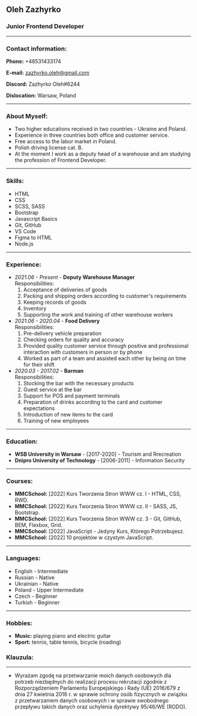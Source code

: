 ## Oleh Zazhyrko

### Junior Frontend Developer

---

### Contact information:

**Phone:** +48531433174

**E-mail:** zazhyrko.oleh@gmail.com

**Discord:** Zazhyrko Oleh#6244

**Dislocation:** Warsaw, Poland

---

### About Myself:

- Two higher educations received in two countries - Ukraine and Poland.
- Experience in three countries both office and customer service.
- Free access to the labor market in Poland.
- Polish driving license cat. B.
- At the moment I work as a deputy head of a warehouse and am studying the profession of Frontend Developer.

---

### Skills:

- HTML
- CSS
- SCSS, SASS
- Bootstrap
- Javascript Basics
- Git, GitHub
- VS Code
- Figma to HTML
- Node.js

---

### Experience:

- _2021.06 - Present_ - **Deputy Warehouse Manager**  
  Responsibilities:
  1.  Acceptance of deliveries of goods
  2.  Packing and shipping orders according to customer's requirements
  3.  Keeping records of goods
  4.  Inventory
  5.  Supporting the work and training of other warehouse workers
- _2021.06 - 2020.04_ - **Food Delivery**  
  Responsibilities:
  1.  Pre-delivery vehicle preparation
  2.  Checking orders for quality and accuracy
  3.  Provided quality customer service through positive and professional interaction with customers in person or by phone
  4.  Worked as part of a team and assisted each other by being on time for their shift
- _2020.03 - 2017.02_ - **Barman**  
  Responsibilities:
  1.  Stocking the bar with the necessary products
  2.  Guest service at the bar
  3.  Support for POS and payment terminals
  4.  Preparation of drinks according to the card and customer expectations
  5.  Introduction of new items to the card
  6.  Training of new employees

---

### Education:

- **WSB University in Warsaw** - [2017-2020] - Tourism and Rrecreation
- **Dnipro University of Technology** - [2006-2011] - Information Security

---

### Courses:

- **MMCSchool:** [2022] Kurs Tworzenia Stron WWW cz. I - HTML, CSS, RWD.
- **MMCSchool:** [2022] Kurs Tworzenia Stron WWW cz. II - SASS, JS, Bootstrap.
- **MMCSchool:** [2022] Kurs Tworzenia Stron WWW cz. 3 - Git, GitHub, BEM, Flexbox, Grid.
- **MMCSchool:** [2022] JavaScript - Jedyny Kurs, Którego Potrzebujesz.
- **MMCSchool:** [2022] 10 projektów w czystym JavaScript.

---

### Languages:

- English - Intermediate
- Russian - Native
- Ukrainian - Native
- Poland - Upper Intermediate
- Czech - Beginner
- Turkish - Beginner

---

### Hobbies:

- **Music:** playing piano and electric guitar
- **Sport:** tennis, table tennis, bicycle (roading)

### Klauzula:

---

- Wyrażam zgodę na przetwarzanie moich danych osobowych dla potrzeb niezbędnych do realizacji procesu rekrutacji zgodnie z Rozporządzeniem Parlamentu Europejskiego i Rady (UE) 2016/679 z dnia 27 kwietnia 2016 r. w sprawie ochrony osób fizycznych w związku z przetwarzaniem danych osobowych i w sprawie swobodnego przepływu takich danych oraz uchylenia dyrektywy 95/46/WE (RODO).
